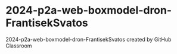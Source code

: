 # 2024-p2a-web-boxmodel-dron-FrantisekSvatos
2024-p2a-web-boxmodel-dron-FrantisekSvatos created by GitHub Classroom
